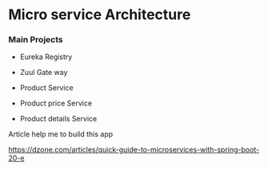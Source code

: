 # Micro service Architecture

### Main Projects

- Eureka Registry

- Zuul Gate way

- Product Service

- Product price Service

- Product details Service



Article help me to build this app

https://dzone.com/articles/quick-guide-to-microservices-with-spring-boot-20-e

